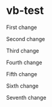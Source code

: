 # vb-test

First change

Second change

Third change

Fourth  change

Fifth change

Sixth change

Seventh change